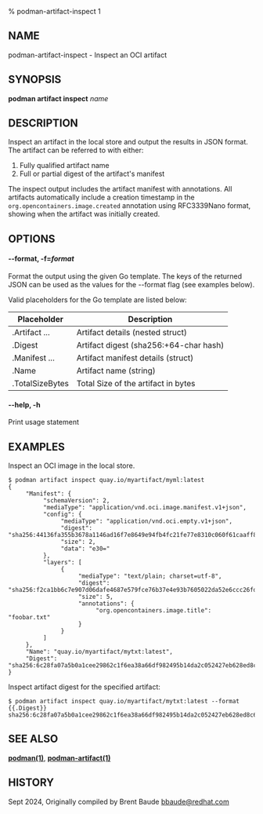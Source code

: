 % podman-artifact-inspect 1

## NAME
podman\-artifact\-inspect - Inspect an OCI artifact

## SYNOPSIS
**podman artifact inspect** *name*

## DESCRIPTION

Inspect an artifact in the local store and output the results in JSON format.
The artifact can be referred to with either:

1. Fully qualified artifact name
2. Full or partial digest of the artifact's manifest

The inspect output includes the artifact manifest with annotations. All artifacts
automatically include a creation timestamp in the `org.opencontainers.image.created`
annotation using RFC3339Nano format, showing when the artifact was initially created.

## OPTIONS

#### **--format**, **-f**=*format*

Format the output using the given Go template.
The keys of the returned JSON can be used as the values for the --format flag (see examples below).

Valid placeholders for the Go template are listed below:

| **Placeholder**          | **Description**                                    |
| ------------------------ | -------------------------------------------------- |
| .Artifact ...            | Artifact details (nested struct)                   |
| .Digest                  | Artifact digest (sha256:+64-char hash)             |
| .Manifest ...            | Artifact manifest details (struct)                 |
| .Name                    | Artifact name (string)                             |
| .TotalSizeBytes          | Total Size of the artifact in bytes                |

#### **--help**, **-h**

Print usage statement

## EXAMPLES

Inspect an OCI image in the local store.

```shell
$ podman artifact inspect quay.io/myartifact/myml:latest
{
     "Manifest": {
          "schemaVersion": 2,
          "mediaType": "application/vnd.oci.image.manifest.v1+json",
          "config": {
               "mediaType": "application/vnd.oci.empty.v1+json",
               "digest": "sha256:44136fa355b3678a1146ad16f7e8649e94fb4fc21fe77e8310c060f61caaff8a",
               "size": 2,
               "data": "e30="
          },
          "layers": [
               {
                    "mediaType": "text/plain; charset=utf-8",
                    "digest": "sha256:f2ca1bb6c7e907d06dafe4687e579fce76b37e4e93b7605022da52e6ccc26fd2",
                    "size": 5,
                    "annotations": {
                         "org.opencontainers.image.title": "foobar.txt"
                    }
               }
          ]
     },
     "Name": "quay.io/myartifact/mytxt:latest",
     "Digest": "sha256:6c28fa07a5b0a1cee29862c1f6ea38a66df982495b14da2c052427eb628ed8c6"
}
```

Inspect artifact digest for the specified artifact:

```shell
$ podman artifact inspect quay.io/myartifact/mytxt:latest --format {{.Digest}}
sha256:6c28fa07a5b0a1cee29862c1f6ea38a66df982495b14da2c052427eb628ed8c6
```

## SEE ALSO
**[podman(1)](podman.1.md)**, **[podman-artifact(1)](podman-artifact.1.md)**

## HISTORY
Sept 2024, Originally compiled by Brent Baude <bbaude@redhat.com>
